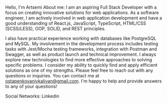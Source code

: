 Hello, I'm Artsemi
About me:
I am an aspiring Full Stack Developer with a focus on creating innovative solutions for web applications. As a software engineer, I am actively involved in web application development and have a good understanding of React.js, JavaScript, TypeScript, HTML/CSS (SCSS/LESS), OOP, SOLID, and REST principles.

I also have practical experience working with databases like PostgreSQL and MySQL. My involvement in the development process includes testing tasks with Jest/Mocha testing frameworks, integration with Postman and Swagger, as well as product launch and technical improvement. I always explore new technologies to find more effective approaches to solving specific problems. I consider my ability to quickly find and apply efficient solutions as one of my strengths. Please feel free to reach out with any questions or inquiries. You can contact me at ostapenkovaniykalivan@gmail.com. I'm happy to help and provide answers to any of your questions!

Social Networks:
Linkedin
